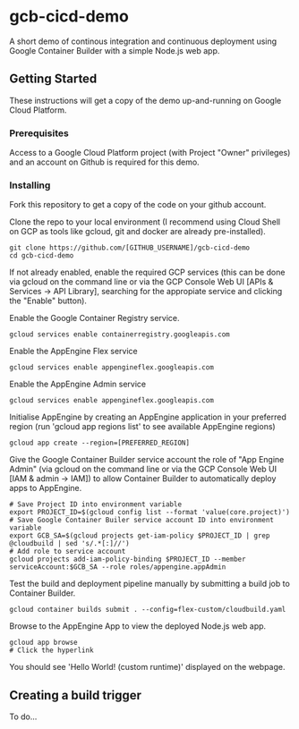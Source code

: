 # gcb-cicd-demo

A short demo of continous integration and continuous deployment using Google Container Builder with a simple Node.js web app. 

## Getting Started

These instructions will get a copy of the demo up-and-running on Google Cloud Platform. 

### Prerequisites

Access to a Google Cloud Platform project (with Project "Owner" privileges) and an account on Github is required for this demo. 

### Installing

Fork this repository to get a copy of the code on your github account.

Clone the repo to your local environment (I recommend using Cloud Shell on GCP as tools like gcloud, git and docker are already pre-installed).
```
git clone https://github.com/[GITHUB_USERNAME]/gcb-cicd-demo
cd gcb-cicd-demo
```
If not already enabled, enable the required GCP services (this can be done via gcloud on the command line or via the GCP Console Web UI [APIs & Services -> API Library], searching for the appropiate service and clicking the "Enable" button).

Enable the Google Container Registry service.
```
gcloud services enable containerregistry.googleapis.com
```
Enable the AppEngine Flex service
```
gcloud services enable appengineflex.googleapis.com
```
Enable the AppEngine Admin service
```
gcloud services enable appengineflex.googleapis.com
```
Initialise AppEngine by creating an AppEngine application in your preferred region (run 'gcloud app regions list' to see available AppEngine regions)
```
gcloud app create --region=[PREFERRED_REGION]
```
Give the Google Container Builder service account the role of "App Engine Admin" (via gcloud on the command line or via the GCP Console Web UI [IAM & admin -> IAM]) to allow Container Builder to automatically deploy apps to AppEngine.
```
# Save Project ID into environment variable
export PROJECT_ID=$(gcloud config list --format 'value(core.project)')
# Save Google Container Builer service account ID into environment variable
export GCB_SA=$(gcloud projects get-iam-policy $PROJECT_ID | grep @cloudbuild | sed 's/.*[:]//')
# Add role to service account
gcloud projects add-iam-policy-binding $PROJECT_ID --member serviceAccount:$GCB_SA --role roles/appengine.appAdmin
```  
Test the build and deployment pipeline manually by submitting a build job to Container Builder.
```
gcloud container builds submit . --config=flex-custom/cloudbuild.yaml
```
Browse to the AppEngine App to view the deployed Node.js web app.
```
gcloud app browse
# Click the hyperlink
```
You should see 'Hello World! (custom runtime)' displayed on the webpage.

## Creating a build trigger

To do...